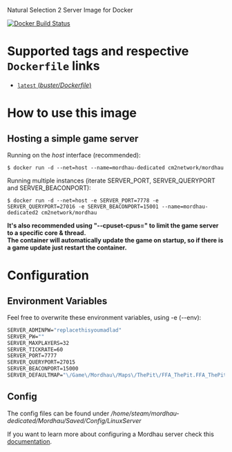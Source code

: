 Natural Selection 2 Server Image for Docker

 [![Docker Build Status](https://img.shields.io/docker/cloud/build/esion/ns2_server-docker)](https://hub.docker.com/r/esion/ns2_server-docker/)

# Supported tags and respective `Dockerfile` links
-	[`latest` (*buster/Dockerfile*)](https://github.com/esion-net/ns2-server_docker/blob/main/buster/Dockerfile)

# How to use this image

## Hosting a simple game server
Running on the *host* interface (recommended):<br/>
```console
$ docker run -d --net=host --name=mordhau-dedicated cm2network/mordhau
```

Running multiple instances (iterate SERVER_PORT, SERVER_QUERYPORT and SERVER_BEACONPORT):<br/>
```console
$ docker run -d --net=host -e SERVER_PORT=7778 -e SERVER_QUERYPORT=27016 -e SERVER_BEACONPORT=15001 --name=mordhau-dedicated2 cm2network/mordhau
```

**It's also recommended using "--cpuset-cpus=" to limit the game server to a specific core & thread.**<br/>
**The container will automatically update the game on startup, so if there is a game update just restart the container.**

# Configuration
## Environment Variables
Feel free to overwrite these environment variables, using -e (--env):
```dockerfile
SERVER_ADMINPW="replacethisyoumadlad"
SERVER_PW=""
SERVER_MAXPLAYERS=32
SERVER_TICKRATE=60
SERVER_PORT=7777
SERVER_QUERYPORT=27015
SERVER_BEACONPORT=15000
SERVER_DEFAULTMAP="\/Game\/Mordhau\/Maps\/ThePit\/FFA_ThePit.FFA_ThePit"
```

## Config
The config files can be found under */home/steam/mordhau-dedicated/Mordhau/Saved/Config/LinuxServer*

If you want to learn more about configuring a Mordhau server check this [documentation](https://mordhau.gamepedia.com/Dedicated_Server_Hosting_Guide#Tweaks_and_configurations).

